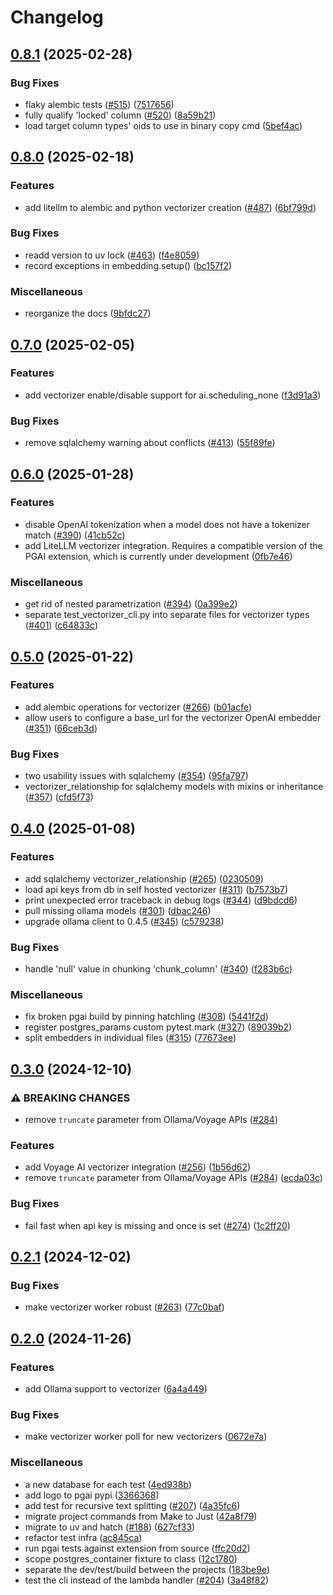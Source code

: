 # Changelog

## [0.8.1](https://github.com/timescale/pgai/compare/pgai-v0.8.0...pgai-v0.8.1) (2025-02-28)


### Bug Fixes

* flaky alembic tests ([#515](https://github.com/timescale/pgai/issues/515)) ([7517656](https://github.com/timescale/pgai/commit/7517656413c92614d5a034fa07f9cc45d7ce3a4e))
* fully qualify 'locked' column ([#520](https://github.com/timescale/pgai/issues/520)) ([8a59b21](https://github.com/timescale/pgai/commit/8a59b2184673f56c248fda80f197a9e528970183))
* load target column types' oids to use in binary copy cmd ([5bef4ac](https://github.com/timescale/pgai/commit/5bef4ac56bf349ffb28eeb0ddfc35677c63f9f83))

## [0.8.0](https://github.com/timescale/pgai/compare/pgai-v0.7.0...pgai-v0.8.0) (2025-02-18)


### Features

* add litellm to alembic and python vectorizer creation ([#487](https://github.com/timescale/pgai/issues/487)) ([6bf799d](https://github.com/timescale/pgai/commit/6bf799dfc613e08171ac1d817006d580d56d4178))


### Bug Fixes

* readd version to uv lock ([#463](https://github.com/timescale/pgai/issues/463)) ([f4e8059](https://github.com/timescale/pgai/commit/f4e805941be3b398cf55898f91018cfdf07ab714))
* record exceptions in embedding.setup() ([bc157f2](https://github.com/timescale/pgai/commit/bc157f2a7525f730b25c7f561123e6c42d53390f))


### Miscellaneous

* reorganize the docs ([9bfdc27](https://github.com/timescale/pgai/commit/9bfdc2756a8953019e0df2e5bce95472f255c2c3))

## [0.7.0](https://github.com/timescale/pgai/compare/pgai-v0.6.0...pgai-v0.7.0) (2025-02-05)


### Features

* add vectorizer enable/disable support for ai.scheduling_none ([f3d91a3](https://github.com/timescale/pgai/commit/f3d91a3a774703a46fb88e9b378039eaedb5dcc8))


### Bug Fixes

* remove sqlalchemy warning about conflicts ([#413](https://github.com/timescale/pgai/issues/413)) ([55f89fe](https://github.com/timescale/pgai/commit/55f89fe48779e5bb2ddfd0f4ba7e0e01218f5a76))

## [0.6.0](https://github.com/timescale/pgai/compare/pgai-v0.5.0...pgai-v0.6.0) (2025-01-28)


### Features

* disable OpenAI tokenization when a model does not have a tokenizer match ([#390](https://github.com/timescale/pgai/issues/390)) ([41cb52c](https://github.com/timescale/pgai/commit/41cb52ceb10e484d3051480d17ef0b7f2154bac9))
* add LiteLLM vectorizer integration. Requires a compatible version of the PGAI extension, which is currently under development ([0fb7e46](https://github.com/timescale/pgai/commit/0fb7e46b9eb1f69b0fb67c6a67ff5bf9e96c0cf3))


### Miscellaneous

* get rid of nested parametrization ([#394](https://github.com/timescale/pgai/issues/394)) ([0a399e2](https://github.com/timescale/pgai/commit/0a399e2739096844f4066181be1e8bf686085c16))
* separate test_vectorizer_cli.py into separate files for vectorizer types ([#401](https://github.com/timescale/pgai/issues/401)) ([c64833c](https://github.com/timescale/pgai/commit/c64833c1d616120b8e29863107aa2ffc71b94405))

## [0.5.0](https://github.com/timescale/pgai/compare/pgai-v0.4.0...pgai-v0.5.0) (2025-01-22)


### Features

* add alembic operations for vectorizer ([#266](https://github.com/timescale/pgai/issues/266)) ([b01acfe](https://github.com/timescale/pgai/commit/b01acfeeb7f0472de0337442c3c63a51d6690167))
* allow users to configure a base_url for the vectorizer OpenAI embedder ([#351](https://github.com/timescale/pgai/issues/351)) ([66ceb3d](https://github.com/timescale/pgai/commit/66ceb3dc62712b82f45e2485072595c2f402065b))


### Bug Fixes

* two usability issues with sqlalchemy ([#354](https://github.com/timescale/pgai/issues/354)) ([95fa797](https://github.com/timescale/pgai/commit/95fa797f559adfbaf91ff5198db0d7c45381e1dc))
* vectorizer_relationship for sqlalchemy models with mixins or inheritance ([#357](https://github.com/timescale/pgai/issues/357)) ([cfd5f73](https://github.com/timescale/pgai/commit/cfd5f73606e1a6b88eab00d043bded8d898ab4dd))

## [0.4.0](https://github.com/timescale/pgai/compare/pgai-v0.3.0...pgai-v0.4.0) (2025-01-08)


### Features

* add sqlalchemy vectorizer_relationship ([#265](https://github.com/timescale/pgai/issues/265)) ([0230509](https://github.com/timescale/pgai/commit/0230509a374c472d65280769f92f0baeebb908d7))
* load api keys from db in self hosted vectorizer ([#311](https://github.com/timescale/pgai/issues/311)) ([b7573b7](https://github.com/timescale/pgai/commit/b7573b79711a691a37201e06f6e5ba52631b69b9))
* print unexpected error traceback in debug logs ([#344](https://github.com/timescale/pgai/issues/344)) ([d9bdcd6](https://github.com/timescale/pgai/commit/d9bdcd633fe372fca14dd97d830aeed9789f78ac))
* pull missing ollama models ([#301](https://github.com/timescale/pgai/issues/301)) ([dbac246](https://github.com/timescale/pgai/commit/dbac246b563f10d1704b40bf16038b16529d6888))
* upgrade ollama client to 0.4.5 ([#345](https://github.com/timescale/pgai/issues/345)) ([c579238](https://github.com/timescale/pgai/commit/c57923804532980d8b2bb5e3b47a927c48f55df0))


### Bug Fixes

* handle 'null' value in chunking 'chunk_column' ([#340](https://github.com/timescale/pgai/issues/340)) ([f283b6c](https://github.com/timescale/pgai/commit/f283b6cecd7da42a5197da6219b990598e19f9f0))


### Miscellaneous

* fix broken pgai build by pinning hatchling ([#308](https://github.com/timescale/pgai/issues/308)) ([5441f2d](https://github.com/timescale/pgai/commit/5441f2d3445b1f2afc85ce34b220002b8e4cf08f))
* register postgres_params custom pytest.mark ([#327](https://github.com/timescale/pgai/issues/327)) ([89039b2](https://github.com/timescale/pgai/commit/89039b2181192191dad48dc8206e76b17643e129))
* split embedders in individual files ([#315](https://github.com/timescale/pgai/issues/315)) ([77673ee](https://github.com/timescale/pgai/commit/77673eee81191c7f2c8966010fe8f04d9a929dee))

## [0.3.0](https://github.com/timescale/pgai/compare/pgai-v0.2.1...pgai-v0.3.0) (2024-12-10)


### ⚠ BREAKING CHANGES

* remove `truncate` parameter from Ollama/Voyage APIs ([#284](https://github.com/timescale/pgai/issues/284))

### Features

* add Voyage AI vectorizer integration ([#256](https://github.com/timescale/pgai/issues/256)) ([1b56d62](https://github.com/timescale/pgai/commit/1b56d62295faf996697db75f3a9ac9391869a3bb))
* remove `truncate` parameter from Ollama/Voyage APIs ([#284](https://github.com/timescale/pgai/issues/284)) ([ecda03c](https://github.com/timescale/pgai/commit/ecda03cf5d27f750db534801719413d0abcfa557))


### Bug Fixes

* fail fast when api key is missing and once is set ([#274](https://github.com/timescale/pgai/issues/274)) ([1c2ff20](https://github.com/timescale/pgai/commit/1c2ff2013fd64949a8f5c6374e3134af1b2551f4))

## [0.2.1](https://github.com/timescale/pgai/compare/pgai-v0.2.0...pgai-v0.2.1) (2024-12-02)


### Bug Fixes

* make vectorizer worker robust ([#263](https://github.com/timescale/pgai/issues/263)) ([77c0baf](https://github.com/timescale/pgai/commit/77c0baf57438a837f47c179769bc684edeafbfc8))

## [0.2.0](https://github.com/timescale/pgai/compare/v0.1.0...pgai-v0.2.0) (2024-11-26)


### Features

* add Ollama support to vectorizer ([6a4a449](https://github.com/timescale/pgai/commit/6a4a449e99e2e5e62b5f551206a0b28e5ad40802))


### Bug Fixes

* make vectorizer worker poll for new vectorizers ([0672e7a](https://github.com/timescale/pgai/commit/0672e7a71e2792c984ce9a590a06de9bfd25c8b5))


### Miscellaneous

* a new database for each test ([4ed938b](https://github.com/timescale/pgai/commit/4ed938bd86932bf21340e14007210d8dc6fd72e1))
* add logo to pgai pypi ([3366368](https://github.com/timescale/pgai/commit/336636872b39ce371d801f4ffacd1ea57e67b9f5))
* add test for recursive text splitting ([#207](https://github.com/timescale/pgai/issues/207)) ([4a35fc6](https://github.com/timescale/pgai/commit/4a35fc693395bc4125b9654650043cad5929889e))
* migrate project commands from Make to Just ([42a8f79](https://github.com/timescale/pgai/commit/42a8f795c89bfc7526008dda7c99a3d6a4ecce70))
* migrate to uv and hatch ([#188](https://github.com/timescale/pgai/issues/188)) ([627cf33](https://github.com/timescale/pgai/commit/627cf33e802cac01f2a204aecf994ceb9509a84e))
* refactor test infra ([ac845ca](https://github.com/timescale/pgai/commit/ac845ca8dc834e0359113fd63d30c6ec98e041a7))
* run pgai tests against extension from source ([ffc20d2](https://github.com/timescale/pgai/commit/ffc20d243c2a632d01c5e3476ddbc6c636d994c1))
* scope postgres_container fixture to class ([12c1780](https://github.com/timescale/pgai/commit/12c17809ec235d759e37eaa0898ea3274fea6319))
* separate the dev/test/build between the projects ([183be9e](https://github.com/timescale/pgai/commit/183be9e82632287c35081c4eefd81ff99d4bd4ba))
* test the cli instead of the lambda handler ([#204](https://github.com/timescale/pgai/issues/204)) ([3a48f82](https://github.com/timescale/pgai/commit/3a48f82b103175b83d1036bff31b00f5122606aa))
